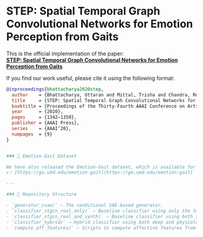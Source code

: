 # STEP: Spatial Temporal Graph Convolutional Networks for Emotion Perception from Gaits

This is the official implementation of the paper:  
**[STEP: Spatial Temporal Graph Convolutional Networks for Emotion Perception from Gaits](https://aaai.org/ojs/index.php/AAAI/article/view/5490)**

If you find our work useful, please cite it using the following format:

```bibtex
@inproceedings{bhattacharya2020step,
  author    = {Bhattacharya, Uttaran and Mittal, Trisha and Chandra, Rohan and Randhavane, Tanmay and Bera, Aniket and Manocha, Dinesh},
  title     = {STEP: Spatial Temporal Graph Convolutional Networks for Emotion Perception from Gaits},
  booktitle = {Proceedings of the Thirty-Fourth AAAI Conference on Artificial Intelligence},
  year      = {2020},
  pages     = {1342–1350},
  publisher = {AAAI Press},
  series    = {AAAI’20},
  numpages  = {9}
}


### 🔗 Emotion-Gait Dataset

We have also released the Emotion-Gait dataset, which is available for download here:  
👉 [https://go.umd.edu/emotion-gait](https://go.umd.edu/emotion-gait)

---

### 📁 Repository Structure

- `generator_cvae/` — The conditional VAE-based generator.
- `classifier_stgcn_real_only/` — Baseline classifier using only the 342 real gaits.
- `classifier_stgcn_real_and_synth/` — Baseline classifier using both 342 real and N synthetic gaits.
- `classifier_hybrid/` — Hybrid classifier using both deep and physiologically-motivated features.
- `compute_aff_features/` — Scripts to compute affective features from 16-joint pose sequences.
